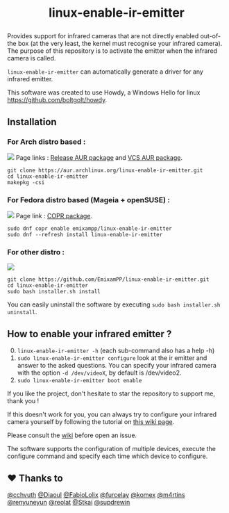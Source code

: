# <p align=center>linux-enable-ir-emitter</p>

Provides support for infrared cameras that are not directly enabled out-of-the box (at the very least, the kernel must recognise your infrared camera). The purpose of this repository is to activate the emitter when the infrared camera is called.

`linux-enable-ir-emitter` can automatically generate a driver for any infrared emitter.

This software was created to use Howdy, a Windows Hello for linux <https://github.com/boltgolt/howdy>.

## Installation
### For Arch distro based : 
<a href="https://aur.archlinux.org/packages/linux-enable-ir-emitter/"><img src="https://img.shields.io/aur/version/linux-enable-ir-emitter"></a> Page links : [Release AUR package](https://aur.archlinux.org/packages/linux-enable-ir-emitter/) and [VCS AUR package](https://aur.archlinux.org/packages/linux-enable-ir-emitter-git/).
``` shell
git clone https://aur.archlinux.org/linux-enable-ir-emitter.git
cd linux-enable-ir-emitter
makepkg -csi
``` 

### For Fedora distro based (Mageia + openSUSE) : 
<a href="https://copr.fedorainfracloud.org/coprs/emixampp/linux-enable-ir-emitter/"><img src="https://copr.fedorainfracloud.org/coprs/emixampp/linux-enable-ir-emitter/package/linux-enable-ir-emitter/status_image/last_build.png"></a> Page link : [COPR package](https://copr.fedorainfracloud.org/coprs/emixampp/linux-enable-ir-emitter/).
``` shell
sudo dnf copr enable emixampp/linux-enable-ir-emitter
sudo dnf --refresh install linux-enable-ir-emitter
```

### For other distro :
<a href="https://github.com/emixampp/linux-enable-ir-emitter/releases"><img src="https://img.shields.io/github/release/emixampp/linux-enable-ir-emitter.svg?colorB=4c1"></a>

``` shell
git clone https://github.com/EmixamPP/linux-enable-ir-emitter.git
cd linux-enable-ir-emitter
sudo bash installer.sh install
```
You can easily uninstall the software by executing `sudo bash installer.sh uninstall`.

## How to enable your infrared emitter ?
0. `linux-enable-ir-emitter -h` (each sub-command also has a help -h)
1. `sudo linux-enable-ir-emitter configure` look at the ir emitter and answer to the asked questions. You can specify your infrared camera with the option `-d /dev/videoX`, by default is /dev/video2.
2. `sudo linux-enable-ir-emitter boot enable`

If you like the project, don't hesitate to star the repository to support me, thank you !

If this doesn't work for you, you can always try to configure your infrared camera yourself by following the tutorial on [this wiki page](https://github.com/EmixamPP/linux-enable-ir-emitter/wiki/Manual-configuration).

Please consult the [wiki](https://github.com/EmixamPP/linux-enable-ir-emitter/wiki) before open an issue.

The software supports the configuration of multiple devices, execute the configure command and specify each time which device to configure.

## :hearts: Thanks to
[@cchvuth](https://github.com/cchvuth) [@Diaoul](https://github.com/Diaoul) [@FabioLolix](https://github.com/FabioLolix) [@furcelay](https://github.com/furcelay) [@komex](https://github.com/komex) [@m4rtins](https://github.com/m4rtins) [@renyuneyun](https://github.com/renyuneyun)  [@reolat](https://github.com/reolat) [@Stkai](https://github.com/Stkai) [@supdrewin](https://github.com/supdrewin) 

